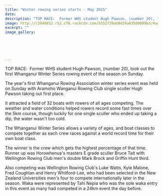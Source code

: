```yaml
---
title: "Winter rowing series starts - May 2015"
date: 
description: "TOP RACE:  Former WHS student Hugh Pawson, (number 20), took out the first Whanganui Winter Series rowing event of the season on Sunday, from Wanganui Chronicle article on 13/5/15..."
image: http://c1940652.r52.cf0.rackcdn.com/5552739ab8d39a03580009bd/Hugh-Pawson-rowing-13.5.15.jpg
excerpt: ""
image_gallery:
    
    
    
    
    
---
```


<p><span>TOP RACE: &nbsp;Former WHS student Hugh Pawson, (number 20), took out the first Whanganui Winter Series rowing event of the season on Sunday.</span></p>
<p>The year's first Whanganui Rowing Association winter series event was held on Sunday with Aramoho Wanganui Rowing Club single sculler Hugh Pawson taking out first place.</p>
<p>It attracted a field of 32 boats with rowers of all ages competing. The weather and water conditions helped rowers record some fast times over the 5km course, though luckily for one single sculler who ended up taking a dip, the water wasn't too cold.</p>
<p>The Whanganui Winter Series allows a variety of ages, and boat classes to compete together as each crew races against a world record time for their own boat class.</p>
<p>The winner is the crew which gets the highest percentage of that time. Runner up was Horowhenua's masters E grade sculler Bruce Tait with Wellington Rowing Club men's double Mark Brock and Griffin Hunt third.</p>
<p>Also competing was Wellington Rowing Club's Luke Watts, Kyle Malone, Fred Coughlan and Henry Whitford-Lee, who had been selected in the New Zealand Universities men's four to compete internationally later in the season. Waka were represented by Tahi Nepia who was the sole waka entry in this event as many had competed in a 24km event the day before.</p>

